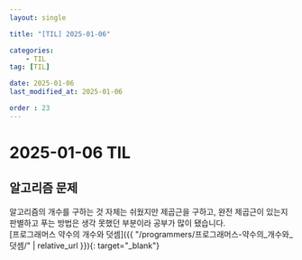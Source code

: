 ```yaml
---
layout: single

title: "[TIL] 2025-01-06"

categories:
    - TIL
tag: [TIL]

date: 2025-01-06
last_modified_at: 2025-01-06

order : 23
---
```


# 2025-01-06 TIL

## 알고리즘 문제

알고리즘의 개수를 구하는 것 자체는 쉬웠지만 제곱근을 구하고, 완전 제곱근이 있는지 판별하고 푸는 방법은 생각 못했던 부분이라 공부가 많이 됐습니다.  
[프로그래머스 약수의 개수와 덧셈]({{ "/programmers/프로그래머스-약수의_개수와_덧셈/" | relative_url }}){: target="_blank"}